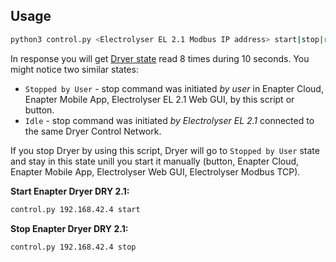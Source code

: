 ## Usage

```bash
python3 control.py <Electrolyser EL 2.1 Modbus IP address> start|stop|reboot
```

In response you will get [Dryer state](https://go.enapter.com/p2Q9o) read 8 times during 10 seconds. You might notice two similar states:

+ `Stopped by User` - stop command was initiated _by user_ in Enapter Cloud, Enapter Mobile App, Electrolyser EL 2.1 Web GUI, by this script or button.
+ `Idle` - stop command was initiated _by Electrolyser EL 2.1_ connected to the same Dryer Control Network.

If you stop Dryer by using this script, Dryer will go to `Stopped by User` state and stay in this state unill you start it manually (button, Enapter Cloud, Enapter Mobile App, Electrolyser Web GUI, Electrolyser Modbus TCP).

**Start Enapter Dryer DRY 2.1:**

```bash
control.py 192.168.42.4 start
```

**Stop Enapter Dryer DRY 2.1:**

```bash
control.py 192.168.42.4 stop
```
